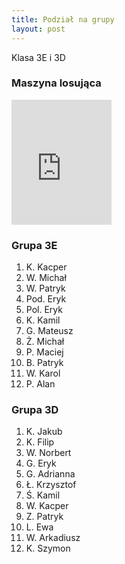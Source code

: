 ```yaml
---
title: Podział na grupy
layout: post
---
```

Klasa 3E i 3D

### Maszyna losująca
<iframe src="https://www.random.org/widgets/integers/iframe.php?title=Generator&amp;buttontxt=Generuj&amp;width=160&amp;height=200&amp;border=on&amp;bgcolor=%23FFFFFF&amp;txtcolor=%23777777&amp;altbgcolor=%23CCCCFF&amp;alttxtcolor=%23000000&amp;defaultmin=1&amp;defaultmax=12&amp;fixed=off" frameborder="0" width="160" height="200" scrolling="no" longdesc="https://www.random.org/integers/">
  The numbers generated by this widget come from RANDOM.ORG's true random number generator.
</iframe>

### Grupa 3E

1.	K. Kacper
2.	W. Michał
3.	W. Patryk
4.	Pod. Eryk
5.	Pol. Eryk
6.	K. Kamil
7.  G. Mateusz
8.	Ż. Michał
9.	P. Maciej
10.	B. Patryk
11.	W. Karol	
12.	P. Alan


### Grupa 3D

1.	K. Jakub
2.	K. Filip
3.	W. Norbert
4.	G. Eryk
5.	G. Adrianna
6.	Ł. Krzysztof
7.	Ś. Kamil
8.	W. Kacper
9.  Z. Patryk
10.	L. Ewa
11.	W. Arkadiusz
12.	K. Szymon